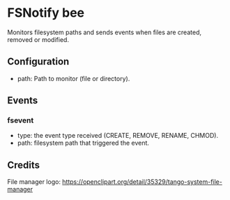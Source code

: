 # FSNotify bee

Monitors filesystem paths and sends events when files are created, removed or modified.

## Configuration

- path: Path to monitor (file or directory).

## Events

### fsevent

- type: the event type received (CREATE, REMOVE, RENAME, CHMOD).
- path: filesystem path that triggered the event.

## Credits

File manager logo: <https://openclipart.org/detail/35329/tango-system-file-manager>
